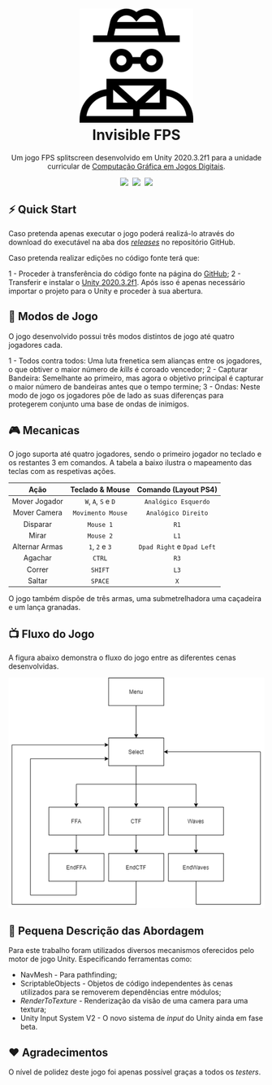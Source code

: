 <h1 align="center">
  <img src="./invisible-man.png" width="224px"/><br/>
  Invisible FPS
</h1>


<p align="center"> Um jogo FPS splitscreen desenvolvido em Unity 2020.3.2f1 para a unidade curricular de <a href="www.di.ubi.pt/~agomes/cgjd/">Computação Gráfica em Jogos Digitais</a>.</p>

<p align="center">
<img src="https://img.shields.io/badge/version-v1.0-blue?style=for-the-badge&logo=none"/>&nbsp; <img src="https://img.shields.io/badge/Made%20with-Unity-57b9d3.svg?style=for-the-badge&logo=unity"/>&nbsp; <img src="https://img.shields.io/badge/License-GPLv3-red.svg?style=for-the-badge&logo=none"/></p>


## ⚡️ Quick Start

Caso pretenda apenas executar o jogo poderá realizá-lo através do download do executável na aba dos [*releases*](https://github.com/dario-santos/InvisibleFPS/releases) no repositório GitHub.

Caso pretenda realizar edições no código fonte terá que:

1 - Proceder à transferência do código fonte na página do [GitHub](https://github.com/dario-santos/InvisibleFPS);
2 - Transferir e instalar o [Unity 2020.3.2f1](https://store.unity.com/download). Após isso é apenas necessário importar o projeto para o Unity e proceder à sua abertura.

## 📖 Modos de Jogo

O jogo desenvolvido possui três modos distintos de jogo até quatro jogadores cada.

1 - Todos contra todos: Uma luta frenetica sem alianças entre os jogadores, o que obtiver o maior número de *kills* é coroado vencedor;
2 - Capturar Bandeira: Semelhante ao primeiro, mas agora o objetivo principal é capturar o maior número de bandeiras antes que o tempo termine;
3 - Ondas: Neste modo de jogo os jogadores põe de lado as suas diferenças para protegerem conjunto uma base de ondas de inimigos.

## 🎮 Mecanicas

O jogo suporta até quatro jogadores, sendo o primeiro jogador no teclado e os restantes 3 em comandos. A tabela a baixo ilustra o mapeamento das teclas com as respetivas ações.

| Ação          | Teclado & Mouse     | Comando (Layout PS4) |
| :-:           | :-:                 | :-:                  |
| Mover Jogador | `W`, `A`, `S` e `D` | `Analógico Esquerdo` |
| Mover Camera  | `Movimento Mouse`   | `Analógico Direito`  |
| Disparar      | `Mouse 1`           | `R1`  |
| Mirar         | `Mouse 2`           | `L1`  |
| Alternar Armas| `1`, `2` e `3`      | `Dpad Right` e `Dpad Left`|
| Agachar       | `CTRL`              | `R3`  |
| Correr        | `SHIFT`             | `L3`  |
| Saltar        | `SPACE`             | `X`   |

O jogo também dispõe de três armas, uma submetrelhadora uma caçadeira e um lança granadas.


## 📺 Fluxo do Jogo

A figura abaixo demonstra o fluxo do jogo entre as diferentes cenas desenvolvidas.

![Fluxo Do Jogo](./GameFlow.png)


## 📝 Pequena Descrição das Abordagem

Para este trabalho foram utilizados diversos mecanismos oferecidos pelo motor de jogo Unity. Especificando ferramentas como:

 - NavMesh - Para pathfinding;
 - ScriptableObjects - Objetos de código independentes às cenas utilizados para se removerem dependências entre módulos;
 - *RenderToTexture* - Renderização da visão de uma camera para uma textura;
 - Unity Input System V2 - O novo sistema de *input* do Unity ainda em fase beta.

## ❤️ Agradecimentos

O nível de polidez deste jogo foi apenas possível graças a todos os *testers*.

